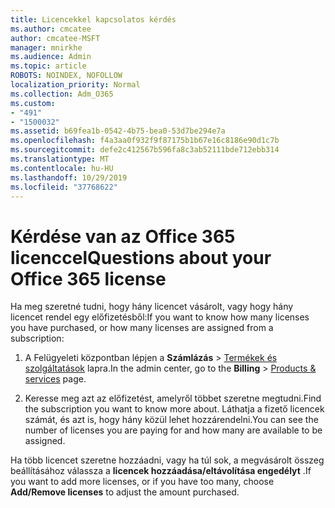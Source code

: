 ```yaml
---
title: Licencekkel kapcsolatos kérdés
ms.author: cmcatee
author: cmcatee-MSFT
manager: mnirkhe
ms.audience: Admin
ms.topic: article
ROBOTS: NOINDEX, NOFOLLOW
localization_priority: Normal
ms.collection: Adm_O365
ms.custom:
- "491"
- "1500032"
ms.assetid: b69fea1b-0542-4b75-bea0-53d7be294e7a
ms.openlocfilehash: f4a3aa0f932f9f87175b1b67e16c8186e90d1c7b
ms.sourcegitcommit: defe2c412567b596fa8c3ab52111bde712ebb314
ms.translationtype: MT
ms.contentlocale: hu-HU
ms.lasthandoff: 10/29/2019
ms.locfileid: "37768622"
---
```

# <a name="questions-about-your-office-365-license"></a><span data-ttu-id="5f4a1-102">Kérdése van az Office 365 licenccel</span><span class="sxs-lookup"><span data-stu-id="5f4a1-102">Questions about your Office 365 license</span></span>

<span data-ttu-id="5f4a1-103">Ha meg szeretné tudni, hogy hány licencet vásárolt, vagy hogy hány licencet rendel egy előfizetésből:</span><span class="sxs-lookup"><span data-stu-id="5f4a1-103">If you want to know how many licenses you have purchased, or how many licenses are assigned from a subscription:</span></span>
  
1. <span data-ttu-id="5f4a1-104">A Felügyeleti központban lépjen a **Számlázás** \> [Termékek és szolgáltatások](https://go.microsoft.com/fwlink/p/?linkid=842054) lapra.</span><span class="sxs-lookup"><span data-stu-id="5f4a1-104">In the admin center, go to the **Billing** \> [Products & services](https://go.microsoft.com/fwlink/p/?linkid=842054) page.</span></span>

2. <span data-ttu-id="5f4a1-105">Keresse meg azt az előfizetést, amelyről többet szeretne megtudni.</span><span class="sxs-lookup"><span data-stu-id="5f4a1-105">Find the subscription you want to know more about.</span></span> <span data-ttu-id="5f4a1-106">Láthatja a fizető licencek számát, és azt is, hogy hány közül lehet hozzárendelni.</span><span class="sxs-lookup"><span data-stu-id="5f4a1-106">You can see the number of licenses you are paying for and how many are available to be assigned.</span></span>

<span data-ttu-id="5f4a1-107">Ha több licencet szeretne hozzáadni, vagy ha túl sok, a megvásárolt összeg beállításához válassza a **licencek hozzáadása/eltávolítása engedélyt** .</span><span class="sxs-lookup"><span data-stu-id="5f4a1-107">If you want to add more licenses, or if you have too many, choose **Add/Remove licenses** to adjust the amount purchased.</span></span>